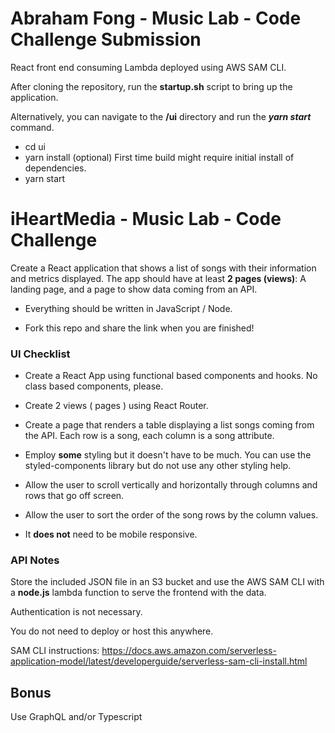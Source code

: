  # Abraham Fong - Music Lab - Code Challenge Submission
  React front end consuming Lambda deployed using AWS SAM CLI. 

  After cloning the repository, run the **startup.sh** script to bring up the application. 

  Alternatively, you can  navigate to the **/ui** directory and run the ***yarn start*** command.
    
  - cd ui
  - yarn install (optional) First time build might require initial install of dependencies.  
  - yarn start
 
 # iHeartMedia - Music Lab - Code Challenge

Create a React application that shows a list of songs with their information and metrics displayed. The app should have at least **2 pages (views)**:
A landing page, and a page to show data coming from an API.

- Everything should be written in JavaScript / Node.

- Fork this repo and share the link when you are finished!

### UI Checklist

- Create a React App using functional based components and hooks. No class based components, please.

- Create 2 views ( pages ) using React Router.

- Create a page that renders a table displaying a list songs coming from the API. Each row is a song, each column is a song attribute. 

- Employ **some** styling but it doesn't have to be much. You can use the styled-components library but do not use any other styling help.

- Allow the user to scroll vertically and horizontally through columns and rows that go off screen.

- Allow the user to sort the order of the song rows by the column values.

- It **does not** need to be mobile responsive.

### API Notes

Store the included JSON file in an S3 bucket and use the AWS SAM CLI with a **node.js** lambda function to serve the frontend with the data.

Authentication is not necessary.

You do not need to deploy or host this anywhere.

SAM CLI instructions: https://docs.aws.amazon.com/serverless-application-model/latest/developerguide/serverless-sam-cli-install.html

## Bonus

Use GraphQL and/or Typescript
